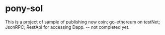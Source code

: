 # pony-sol

This is a project of sample of publishing new coin; go-ethereum on testNet; JsonRPC; RestApi for accessing Dapp. 
-- not completed yet. 
